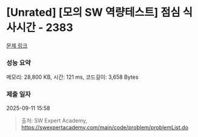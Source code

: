 # [Unrated] [모의 SW 역량테스트] 점심 식사시간 - 2383 

[문제 링크](https://swexpertacademy.com/main/code/problem/problemDetail.do?contestProbId=AV5-BEE6AK0DFAVl) 

### 성능 요약

메모리: 28,800 KB, 시간: 121 ms, 코드길이: 3,658 Bytes

### 제출 일자

2025-09-11 15:58



> 출처: SW Expert Academy, https://swexpertacademy.com/main/code/problem/problemList.do